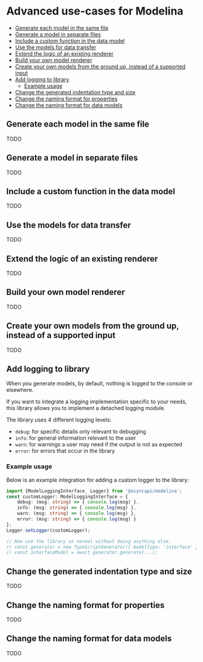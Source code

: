 # Advanced use-cases for Modelina

<!-- toc is generated with GitHub Actions do not remove toc markers -->

<!-- toc -->

- [Generate each model in the same file](#generate-each-model-in-the-same-file)
- [Generate a model in separate files](#generate-a-model-in-separate-files)
- [Include a custom function in the data model](#include-a-custom-function-in-the-data-model)
- [Use the models for data transfer](#use-the-models-for-data-transfer)
- [Extend the logic of an existing renderer](#extend-the-logic-of-an-existing-renderer)
- [Build your own model renderer](#build-your-own-model-renderer)
- [Create your own models from the ground up, instead of a supported input](#create-your-own-models-from-the-ground-up-instead-of-a-supported-input)
- [Add logging to library](#add-logging-to-library)
  * [Example usage](#example-usage)
- [Change the generated indentation type and size](#change-the-generated-indentation-type-and-size)
- [Change the naming format for properties](#change-the-naming-format-for-properties)
- [Change the naming format for data models](#change-the-naming-format-for-data-models)

<!-- tocstop -->

## Generate each model in the same file
TODO 

## Generate a model in separate files
TODO 

## Include a custom function in the data model
TODO 

## Use the models for data transfer
TODO 

## Extend the logic of an existing renderer
TODO 

## Build your own model renderer
TODO 

## Create your own models from the ground up, instead of a supported input
TODO 


## Add logging to library
When you generate models, by default, nothing is logged to the console or elsewhere.

If you want to integrate a logging implementation specific to your needs, this library allows you to implement a detached logging module.

The library uses 4 different logging levels:
- `debug`: for specific details only relevant to debugging
- `info`: for general information relevant to the user
- `warn`: for warnings a user may need if the output is not as expected
- `error`: for errors that occur in the library

### Example usage
Below is an example integration for adding a custom logger to the library:

```ts
import {ModelLoggingInterface, Logger} from '@asyncapi/modelina'; 
const customLogger: ModelLoggingInterface = {
    debug: (msg: string) => { console.log(msg) },
    info: (msg: string) => { console.log(msg) },
    warn: (msg: string) => { console.log(msg) },
    error: (msg: string) => { console.log(msg) }
};
Logger.setLogger(customLogger);

// Now use the library as normal without doing anything else. 
// const generator = new TypeScriptGenerator({ modelType: 'interface' });
// const interfaceModel = await generator.generate(...);
```

## Change the generated indentation type and size
TODO 

## Change the naming format for properties
TODO 

## Change the naming format for data models
TODO
